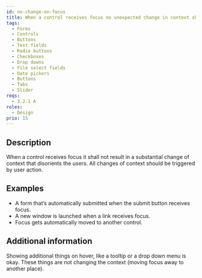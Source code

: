 ```yaml
---
id: no-change-on-focus
title: When a control receives focus no unexpected change in context shall occur
tags:
  - Forms
  - Controls
  - Buttons
  - Text fields
  - Radio buttons
  - Checkboxes
  - Drop downs
  - File select fields
  - Date pickers
  - Buttons
  - Tabs
  - Slider
reqs:
  - 3.2.1 A
roles:
  - Design
prio: 15
---
```


## Description

When a control receives focus it shall not result in a substantial change of context that disorients the users. All changes of context should be triggered by user action.

## Examples

- A form that’s automatically submitted when the submit button receives focus.
- A new window is launched when a link receives focus.
- Focus gets automatically moved to another control.

## Additional information

Showing additional things on hover, like a tooltip or a drop down menu is okay. These things are not changing the context (moving focus away to another place).
